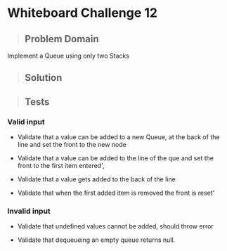 # Whiteboard Challenge 12

  >## Problem Domain
  
  Implement a Queue using only two Stacks

  >## Solution

  
  
  
  >## Tests

  ### Valid input

  - Validate that a value can be added to a new Queue, at the back of the line and set the front to the new node
  
  - Validate that a value can be added to the line of the que and set the front to the first item entered',

  - Validate that a value gets added to the back of the line

  - Validate that when the first added item is removed the front is reset'

  ### Invalid input

  - Validate that undefined values cannot be added, should throw error
  
  - Validate that dequeueing an empty queue returns null.
   
      